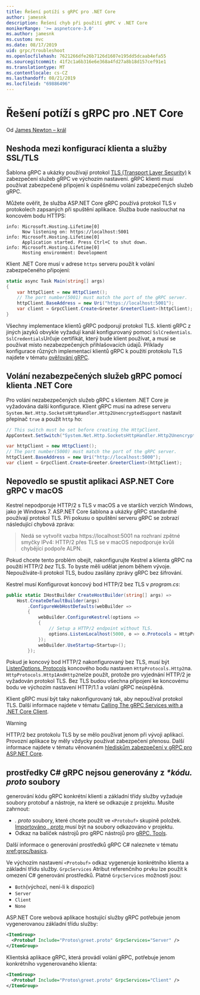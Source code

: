 ```yaml
---
title: Řešení potíží s gRPC pro .NET Core
author: jamesnk
description: Řešení chyb při použití gRPC v .NET Core
monikerRange: '>= aspnetcore-3.0'
ms.author: jamesnk
ms.custom: mvc
ms.date: 08/17/2019
uid: grpc/troubleshoot
ms.openlocfilehash: 7621266dfe26b7126d1607e195dd5dcaab4efa55
ms.sourcegitcommit: 41f2c1a6b316e6e368a4fd27a8b18d157cef91e1
ms.translationtype: MT
ms.contentlocale: cs-CZ
ms.lasthandoff: 08/21/2019
ms.locfileid: "69886496"
---
```

# <a name="troubleshoot-grpc-on-net-core"></a>Řešení potíží s gRPC pro .NET Core

Od [James Newton – král](https://twitter.com/jamesnk)

## <a name="mismatch-between-client-and-service-ssltls-configuration"></a>Neshoda mezi konfigurací klienta a služby SSL/TLS

Šablona gRPC a ukázky používají protokol [TLS (Transport Layer Security)](https://tools.ietf.org/html/rfc5246) k zabezpečení služeb gRPC ve výchozím nastavení. gRPC klienti musí používat zabezpečené připojení k úspěšnému volání zabezpečených služeb gRPC.

Můžete ověřit, že služba ASP.NET Core gRPC používá protokol TLS v protokolech zapsaných při spuštění aplikace. Služba bude naslouchat na koncovém bodu HTTPS:

```
info: Microsoft.Hosting.Lifetime[0]
      Now listening on: https://localhost:5001
info: Microsoft.Hosting.Lifetime[0]
      Application started. Press Ctrl+C to shut down.
info: Microsoft.Hosting.Lifetime[0]
      Hosting environment: Development
```

Klient .NET Core musí v adrese `https` serveru použít k volání zabezpečeného připojení:

```csharp
static async Task Main(string[] args)
{
    var httpClient = new HttpClient();
    // The port number(5001) must match the port of the gRPC server.
    httpClient.BaseAddress = new Uri("https://localhost:5001");
    var client = GrpcClient.Create<Greeter.GreeterClient>(httpClient);
}
```

Všechny implementace klientů gRPC podporují protokol TLS. klienti gRPC z jiných jazyků obvykle vyžadují kanál konfigurovaný pomocí `SslCredentials`. `SslCredentials`Určuje certifikát, který bude klient používat, a musí se používat místo nezabezpečených přihlašovacích údajů. Příklady konfigurace různých implementací klientů gRPC k použití protokolu TLS najdete v tématu [ověřování gRPC](https://www.grpc.io/docs/guides/auth/).

## <a name="call-insecure-grpc-services-with-net-core-client"></a>Volání nezabezpečených služeb gRPC pomocí klienta .NET Core

Pro volání nezabezpečených služeb gRPC s klientem .NET Core je vyžadována další konfigurace. Klient gRPC musí na adrese serveru `System.Net.Http.SocketsHttpHandler.Http2UnencryptedSupport` nastavit přepínač `true` a použít `http` ho:

```csharp
// This switch must be set before creating the HttpClient.
AppContext.SetSwitch("System.Net.Http.SocketsHttpHandler.Http2UnencryptedSupport", true);

var httpClient = new HttpClient();
// The port number(5000) must match the port of the gRPC server.
httpClient.BaseAddress = new Uri("http://localhost:5000");
var client = GrpcClient.Create<Greeter.GreeterClient>(httpClient);
```

## <a name="unable-to-start-aspnet-core-grpc-app-on-macos"></a>Nepovedlo se spustit aplikaci ASP.NET Core gRPC v macOS

Kestrel nepodporuje HTTP/2 s TLS v macOS a ve starších verzích Windows, jako je Windows 7. ASP.NET Core šablona a ukázky gRPC standardně používají protokol TLS. Při pokusu o spuštění serveru gRPC se zobrazí následující chybová zpráva:

> Nedá se vytvořit vazba https://localhost:5001 na rozhraní zpětné smyčky IPv4: HTTP/2 přes TLS se v macOS nepodporuje kvůli chybějící podpoře ALPN.

Pokud chcete tento problém obejít, nakonfigurujte Kestrel a klienta gRPC na použití HTTP/2 *bez* TLS. To byste měli udělat jenom během vývoje. Nepoužíváte-li protokol TLS, budou zasílány zprávy gRPC bez šifrování.

Kestrel musí Konfigurovat koncový bod HTTP/2 bez TLS v *program.cs*:

```csharp
public static IHostBuilder CreateHostBuilder(string[] args) =>
    Host.CreateDefaultBuilder(args)
        .ConfigureWebHostDefaults(webBuilder =>
        {
            webBuilder.ConfigureKestrel(options =>
            {
                // Setup a HTTP/2 endpoint without TLS.
                options.ListenLocalhost(5000, o => o.Protocols = HttpProtocols.Http2);
            });
            webBuilder.UseStartup<Startup>();
        });
```

Pokud je koncový bod HTTP/2 nakonfigurovaný bez TLS, musí být [ListenOptions. Protocols](xref:fundamentals/servers/kestrel#listenoptionsprotocols) koncového bodu nastaven `HttpProtocols.Http2`na. `HttpProtocols.Http1AndHttp2`nelze použít, protože pro vyjednání HTTP/2 je vyžadován protokol TLS. Bez TLS budou všechna připojení ke koncovému bodu ve výchozím nastavení HTTP/1.1 a volání gRPC neúspěšná.

Klient gRPC musí být taky nakonfigurovaný tak, aby nepoužíval protokol TLS. Další informace najdete v tématu [Calling The gRPC Services with a .NET Core Client](#call-insecure-grpc-services-with-net-core-client).

> [!WARNING]
> HTTP/2 bez protokolu TLS by se mělo používat jenom při vývoji aplikací. Provozní aplikace by měly vždycky používat zabezpečení přenosu. Další informace najdete v tématu věnovaném [hlediskům zabezpečení v gRPC pro ASP.NET Core](xref:grpc/security#transport-security).

## <a name="grpc-c-assets-are-not-code-generated-from-proto-files"></a>prostředky C# gRPC nejsou generovány z  *\*kódu. proto* soubory

generování kódu gRPC konkrétní klienti a základní třídy služby vyžaduje soubory protobuf a nástroje, na které se odkazuje z projektu. Musíte zahrnout:

* *. proto* soubory, které chcete použít ve `<Protobuf>` skupině položek. [Importováno *. proto* ](https://developers.google.com/protocol-buffers/docs/proto3#importing-definitions) musí být na soubory odkazováno v projektu.
* Odkaz na balíček nástrojů pro gRPC nástrojů pro [gRPC. Tools](https://www.nuget.org/packages/Grpc.Tools/).

Další informace o generování prostředků gRPC C# naleznete v tématu <xref:grpc/basics>.

Ve výchozím nastavení `<Protobuf>` odkaz vygeneruje konkrétního klienta a základní třídu služby. `GrpcServices` Atribut referenčního prvku lze použít k omezení C# generování prostředků. Platné `GrpcServices` možnosti jsou:

* `Both`(výchozí, není-li k dispozici)
* `Server`
* `Client`
* `None`

ASP.NET Core webová aplikace hostující služby gRPC potřebuje jenom vygenerovanou základní třídu služby:

```xml
<ItemGroup>
  <Protobuf Include="Protos\greet.proto" GrpcServices="Server" />
</ItemGroup>
```

Klientská aplikace gRPC, která provádí volání gRPC, potřebuje jenom konkrétního vygenerovaného klienta:

```xml
<ItemGroup>
  <Protobuf Include="Protos\greet.proto" GrpcServices="Client" />
</ItemGroup>
```
